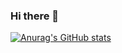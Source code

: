 ### Hi there 👋

[![Anurag's GitHub stats](https://github-readme-stats.vercel.app/api?username=sahilshembekar&count_private=true&show_icons=true&theme=chartreuse-dark)](https://github.com/anuraghazra/github-readme-stats)

<!--
**sahilshembekar/sahilshembekar** is a ✨ _special_ ✨ repository because its `README.md` (this file) appears on your GitHub profile.

Here are some ideas to get you started:

- 🔭 I’m currently working on ...
- 🌱 I’m currently learning ...
- 👯 I’m looking to collaborate on ...
- 🤔 I’m looking for help with ...
- 💬 Ask me about ...
- 📫 How to reach me: ...
- 😄 Pronouns: ...
- ⚡ Fun fact: ...
-->
